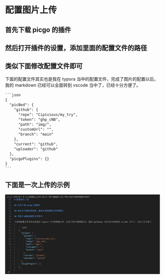 # 配置图片上传

## 首先下载 picgo 的插件

## 然后打开插件的设置，添加里面的配置文件的路径

## 类似下面修改配置文件即可

下面的配置文件其实也是我在 typora 当中的配置文件，完成了图片的配置以后，我的 markdown 已经可以全面转到 vscode 当中了，已经十分方便了。

    ```json
    {
      "picBed": {
        "github": {
          "repo": "Cipivious/my_try",
          "token": "ghp_cNB",
          "path": "img/",
          "customUrl": "",
          "branch": "main"
        },
        "current": "github",
        "uploader": "github"
      },
      "picgoPlugins": {}
    }
    ```

## 下面是一次上传的示例

![20240916095442](https://raw.githubusercontent.com/Cipivious/my_try/main/img/20240916095442.png)
